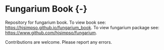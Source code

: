 # Fungarium Book {-}
Repository for fungarium book. To view book see: https://hjsimpso.github.io/fungarium_book. To view fungarium package see: https://www.github.com/hjsimpso/fungarium.

Contributions are welcome. Please report any errors.
